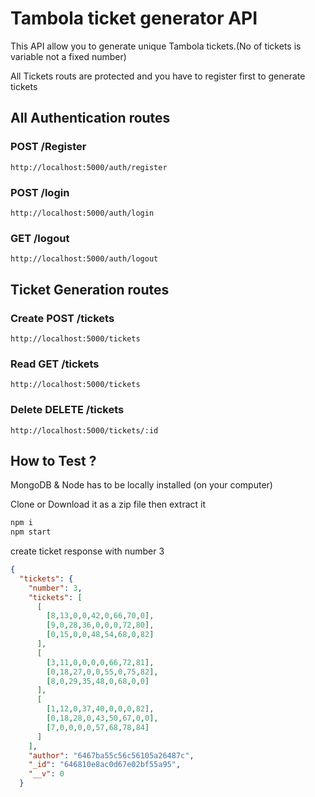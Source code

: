 # Tambola ticket generator API

This API allow you to generate unique Tambola tickets.(No of tickets is variable not a fixed number)

All Tickets routs are protected and you have to register first to generate tickets

## All Authentication routes

### POST /Register

```
http://localhost:5000/auth/register
```

### POST /login

```
http://localhost:5000/auth/login
```

### GET /logout

```
http://localhost:5000/auth/logout
```

## Ticket Generation routes

### Create POST /tickets

```
http://localhost:5000/tickets
```

### Read GET /tickets

```
http://localhost:5000/tickets
```

### Delete DELETE /tickets

```
http://localhost:5000/tickets/:id
```

## How to Test ?

MongoDB & Node has to be locally installed (on your computer)

Clone or Download it as a zip file then extract it

```bash
npm i
npm start
```

create ticket response with number 3

```json
{
  "tickets": {
    "number": 3,
    "tickets": [
      [
        [8,13,0,0,42,0,66,70,0],
        [9,0,28,36,0,0,0,72,80],
        [0,15,0,0,48,54,68,0,82]
      ],
      [
        [3,11,0,0,0,0,66,72,81],
        [0,18,27,0,0,55,0,75,82],
        [8,0,29,35,48,0,68,0,0]
      ],
      [
        [1,12,0,37,40,0,0,0,82],
        [0,18,28,0,43,50,67,0,0],
        [7,0,0,0,0,57,68,78,84]
      ]
    ],
    "author": "6467ba55c56c56105a26487c",
    "_id": "646810e8ac0d67e02bf55a95",
    "__v": 0
  }
```
